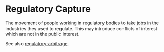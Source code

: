 # Regulatory Capture
The movement of people working in regulatory bodies to take jobs in the industries they used to regulate. This may introduce conflicts of interest which are not in the public interest.

See also [regulatory-arbitrage](regulatory-arbitrage.md).